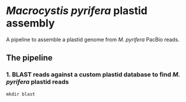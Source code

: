 # *Macrocystis pyrifera* plastid assembly
A pipeline to assemble a plastid genome from *M. pyrifera* PacBio reads.

## The pipeline
### 1. BLAST reads against a custom plastid database to find *M. pyrifera* plastid reads
```
mkdir blast
```

